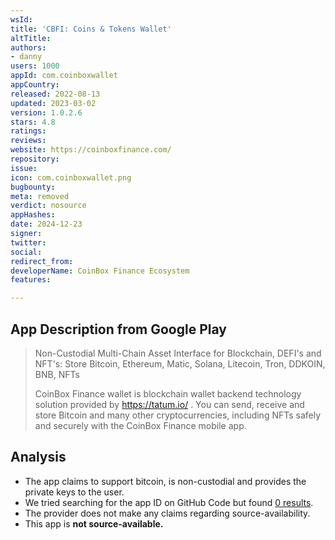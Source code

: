 ```yaml
---
wsId: 
title: 'CBFI: Coins & Tokens Wallet'
altTitle: 
authors:
- danny
users: 1000
appId: com.coinboxwallet
appCountry: 
released: 2022-08-13
updated: 2023-03-02
version: 1.0.2.6
stars: 4.8
ratings: 
reviews: 
website: https://coinboxfinance.com/
repository: 
issue: 
icon: com.coinboxwallet.png
bugbounty: 
meta: removed
verdict: nosource
appHashes: 
date: 2024-12-23
signer: 
twitter: 
social: 
redirect_from: 
developerName: CoinBox Finance Ecosystem
features: 

---
```


## App Description from Google Play

> Non-Custodial Multi-Chain Asset Interface for Blockchain, DEFI's and NFT's: Store Bitcoin, Ethereum, Matic, Solana, Litecoin, Tron, DDKOIN, BNB, NFTs
>
> CoinBox Finance wallet is blockchain wallet backend technology solution provided by https://tatum.io/ . You can send, receive and store Bitcoin and many other cryptocurrencies, including NFTs safely and securely with the CoinBox Finance mobile app.

## Analysis 

- The app claims to support bitcoin, is non-custodial and provides the private keys to the user.
- We tried searching for the app ID on GitHub Code but found [0 results](https://github.com/search?q=com.coinboxwallet&type=code).
- The provider does not make any claims regarding source-availability. 
- This app is **not source-available.**
